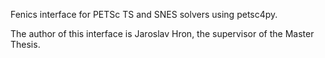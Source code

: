 Fenics interface for PETSc TS and SNES solvers using petsc4py.

The author of this interface is Jaroslav Hron, the supervisor of the Master Thesis.
